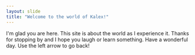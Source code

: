 ```yaml
---
layout: slide
title: "Welcome to the world of Kalex!"
---
```

I'm glad you are here. This site is about the world as I experience it. Thanks for stopping by and I hope you laugh or learn something. Have a wonderful day.
Use the left arrow to go back!
